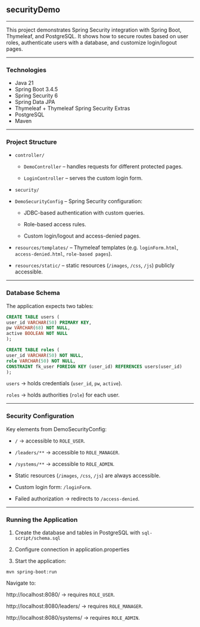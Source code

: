 ## securityDemo
***

This project demonstrates Spring Security integration with Spring Boot, Thymeleaf, and PostgreSQL.
It shows how to secure routes based on user roles, authenticate users with a database, and customize login/logout pages.

---
### Technologies

- Java 21
- Spring Boot 3.4.5
- Spring Security 6
- Spring Data JPA
- Thymeleaf + Thymeleaf Spring Security Extras
- PostgreSQL
- Maven

---
### Project Structure

- `controller/`

  - `DemoController` – handles requests for different protected pages.

  - `LoginController` – serves the custom login form.

- `security/`

- `DemoSecurityConfig` – Spring Security configuration:

  - JDBC-based authentication with custom queries.

  - Role-based access rules.

  - Custom login/logout and access-denied pages.

- `resources/templates/` – Thymeleaf templates (e.g. `loginForm.html`, `access-denied.html`, `role-based pages`).

- `resources/static/` – static resources (`/images`, `/css`, `/js`) publicly accessible.

---
### Database Schema

The application expects two tables:
```sql
CREATE TABLE users (
user_id VARCHAR(50) PRIMARY KEY,
pw VARCHAR(68) NOT NULL,
active BOOLEAN NOT NULL
);

CREATE TABLE roles (
user_id VARCHAR(50) NOT NULL,
role VARCHAR(50) NOT NULL,
CONSTRAINT fk_user FOREIGN KEY (user_id) REFERENCES users(user_id)
);
```

`users` → holds credentials (`user_id`, `pw`, `active`).

`roles` → holds authorities (`role`) for each user.

---
### Security Configuration

Key elements from DemoSecurityConfig:

- `/` → accessible to `ROLE_USER`.

- `/leaders/**` → accessible to `ROLE_MANAGER`.

- `/systems/**` → accessible to `ROLE_ADMIN`.

- Static resources (`/images`, `/css`, `/js`) are always accessible.

- Custom login form: `/loginForm`.

- Failed authorization → redirects to `/access-denied`.

---
### Running the Application

1. Create the database and tables in PostgreSQL with `sql-script/schema.sql`

2. Configure connection in application.properties

3. Start the application:
```
mvn spring-boot:run
```

Navigate to:

http://localhost:8080/ → requires `ROLE_USER`.

http://localhost:8080/leaders/ → requires `ROLE_MANAGER`.

http://localhost:8080/systems/ → requires `ROLE_ADMIN`.